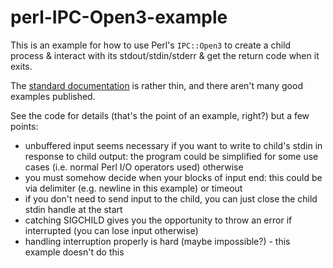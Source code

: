 # perl-IPC-Open3-example

This is an example for how to use Perl's `IPC::Open3` to create a child process & interact with its stdout/stdin/stderr & get the return code when it exits.

The [standard documentation](https://perldoc.perl.org/IPC/Open3.html) is rather thin, and there aren't many good examples published.

See the code for details (that's the point of an example, right?) but a few points:

- unbuffered input seems necessary if you want to write to child's stdin in response to child output:  the program could be simplified for some use cases (i.e. normal Perl I/O operators used) otherwise
- you must somehow decide when your blocks of input end: this could be via delimiter (e.g. newline in this example) or timeout
- if you don't need to send input to the child, you can just close the child stdin handle at the start
- catching SIGCHILD gives you the opportunity to throw an error if interrupted (you can lose input otherwise)
- handling interruption properly is hard (maybe impossible?) - this example doesn't do this

